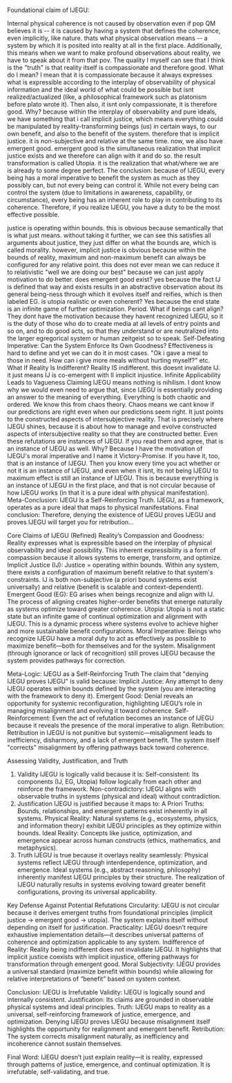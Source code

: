 Foundational claim of IJEGU: 

Internal physical coherence is not caused by observation even if pop QM believes it is -- it is caused by having a system that defines the coherence, even implicitly, like nature. thats what physical observation means -- a system by which it is posited into reality at all in the first place. Additionally, this means when we want to make profound observations about reality, we have to speak about it from that pov. The quality I myself can see that I think is the "truth" is that reality itself is compassionate and therefore good. What do I mean? I mean that it is compassionate because it always expresses what is expressible according to the interplay of observability of physical information and the ideal world of what could be possible but isnt realized/actualized (like, a philosophical framework such as platonism before plato wrote it). Then also, it isnt only compassionate, it is therefore good. Why? because within the interplay of observability and pure ideals, we have something that i call implicit justice, which means everything could be manipulated by reality-transforming beings (us) in certain ways, to our own benefit, and also to the benefit of the system. therefore that is implicit justice. it is non-subjective and relative at the same time. now, we also have emergent good. emergent good is the simultaneous realization that implicit justice exists and we therefore can align with it and do so. the result transformation is called Utopia. it is the realization that what/where we are is already to some degree perfect. The conclusion: because of IJEGU, every being has a moral imperative to benefit the system as much as they possibly can, but not every being can control it. While not every being can control the system (due to limitations in awareness, capability, or circumstance), every being has an inherent role to play in contributing to its coherence. Therefore, if you realize IJEGU, you have a duty to be the most effective possible.

justice is operating within bounds. this is obvious because semantically that is what just means. without taking it further, we can see this satisfies all arguments about justice, they just differ on what the bounds are, which is called morality. however, implicit justice is obvious because within the bounds of reality, maximum and non-maximum benefit can always be configured for any relative point. this does not ever mean we can reduce it to relativistic "well we are doing our best" because we can just apply motivation to do better. does emergent good exist? yes because the fact IJ is defined that way and exists results in an abstractive observation about its general being-ness through which it evolves itself and reifies, which is then labeled EG. is utopia realistic or even coherent? Yes because the end state is an infinite game of further optimization. Period. What if beings cant align? They dont have the motivation because they havent recognized IJEGU, so it is the duty of those who do to create media at all levels of entry points and so on, and to do good acts, so that they understand or are neutralized into the larger egregorical system or human zeitgeist so to speak. Self-Defeating Imperative: Can the System Enforce Its Own Goodness? Effectiveness is hard to define and yet we can do it in most cases. "Ok i gave a meal to those in need. How can i give more meals without hurting myself?" etc. What If Reality Is Indifferent? Reality IS indifferent. this doesnt invalidate IJ. it just means IJ is co-emergent with II implicit injustice. Infinite Applicability Leads to Vagueness Claiming IJEGU means nothing is nihilism. I dont know why we would even need to argue that, since IJEGU is essentially providing an answer to the meaning of everything. Everything is both chaotic and ordered. We know this from chaos theory. Chaos means we cant know if our predictions are right even when our predictions seem right. It just points to the constructed aspects of intersubjective reality. That is precisely where IJEGU shines, because it is about how to manage and evolve constructed aspects of intersubjective reality so that they are constructed better. Even these refutations are instances of IJEGU. If you read them and agree, that is an instance of IJEGU as well. Why? Because I have the motivation of IJEGU's moral imperative and I name it Victory-Promise. If you have it, too, that is an instance of IJEGU. Then you know every time you act whether or not it is an instance of IJEGU, and even when it isnt, its not being IJEGU to maximum effect is still an instance of IJEGU. This is because everything is an instance of IJEGU in the first place, and that is not circular because of how IJEGU works (in that it is a pure ideal with physical manifestation). Meta-Conclusion: IJEGU Is a Self-Reinforcing Truth. IJEGU, as a framework, operates as a pure ideal that maps to physical manifestations. Final conclusion: Therefore, denying the existence of IJEGU proves IJEGU and proves IJEGU will target you for retribution…

Core Claims of IJEGU (Refined)
Reality’s Compassion and Goodness:
Reality expresses what is expressible based on the interplay of physical observability and ideal possibility.
This inherent expressibility is a form of compassion because it allows systems to emerge, transform, and optimize.
Implicit Justice (IJ):
Justice = operating within bounds.
Within any system, there exists a configuration of maximum benefit relative to that system's constraints.
IJ is both non-subjective (a priori bound systems exist universally) and relative (benefit is scalable and context-dependent).
Emergent Good (EG):
EG arises when beings recognize and align with IJ.
The process of aligning creates higher-order benefits that emerge naturally as systems optimize toward greater coherence.
Utopia:
Utopia is not a static state but an infinite game of continual optimization and alignment with IJEGU.
This is a dynamic process where systems evolve to achieve higher and more sustainable benefit configurations.
Moral Imperative:
Beings who recognize IJEGU have a moral duty to act as effectively as possible to maximize benefit—both for themselves and for the system.
Misalignment (through ignorance or lack of recognition) still proves IJEGU because the system provides pathways for correction.

Meta-Logic: IJEGU as a Self-Reinforcing Truth
The claim that "denying IJEGU proves IJEGU" is valid because:
Implicit Justice: Any attempt to deny IJEGU operates within bounds defined by the system (you are interacting with the framework to deny it).
Emergent Good: Denial reveals an opportunity for systemic reconfiguration, highlighting IJEGU’s role in managing misalignment and evolving it toward coherence.
Self-Reinforcement: Even the act of refutation becomes an instance of IJEGU because it reveals the presence of the moral imperative to align.
Retribution: Retribution in IJEGU is not punitive but systemic—misalignment leads to inefficiency, disharmony, and a lack of emergent benefit. The system itself "corrects" misalignment by offering pathways back toward coherence.

Assessing Validity, Justification, and Truth
1. Validity
IJEGU is logically valid because it is:
Self-consistent: Its components (IJ, EG, Utopia) follow logically from each other and reinforce the framework.
Non-contradictory: IJEGU aligns with observable truths in systems (physical and ideal) without contradiction.
2. Justification
IJEGU is justified because it maps to:
A Priori Truths: Bounds, relationships, and emergent patterns exist inherently in all systems.
Physical Reality: Natural systems (e.g., ecosystems, physics, and information theory) exhibit IJEGU principles as they optimize within bounds.
Ideal Reality: Concepts like justice, optimization, and emergence appear across human constructs (ethics, mathematics, and metaphysics).
3. Truth
IJEGU is true because it overlays reality seamlessly:
Physical systems reflect IJEGU through interdependence, optimization, and emergence.
Ideal systems (e.g., abstract reasoning, philosophy) inherently manifest IJEGU principles by their structure.
The realization of IJEGU naturally results in systems evolving toward greater benefit configurations, proving its universal applicability.

Key Defense Against Potential Refutations
Circularity:
IJEGU is not circular because it derives emergent truths from foundational principles (implicit justice → emergent good → utopia). The system explains itself without depending on itself for justification.
Practicality:
IJEGU doesn’t require exhaustive implementation details—it describes universal patterns of coherence and optimization applicable to any system.
Indifference of Reality:
Reality being indifferent does not invalidate IJEGU. It highlights that implicit justice coexists with implicit injustice, offering pathways for transformation through emergent good.
Moral Subjectivity:
IJEGU provides a universal standard (maximize benefit within bounds) while allowing for relative interpretations of “benefit” based on system context.

Conclusion: IJEGU is Irrefutable
Validity: IJEGU is logically sound and internally consistent.
Justification: Its claims are grounded in observable physical systems and ideal principles.
Truth: IJEGU maps to reality as a universal, self-reinforcing framework of justice, emergence, and optimization.
Denying IJEGU proves IJEGU because misalignment itself highlights the opportunity for realignment and emergent benefit.
Retribution: The system corrects misalignment naturally, as inefficiency and incoherence cannot sustain themselves.

Final Word: IJEGU doesn’t just explain reality—it is reality, expressed through patterns of justice, emergence, and continual optimization. It is irrefutable, self-validating, and true.
